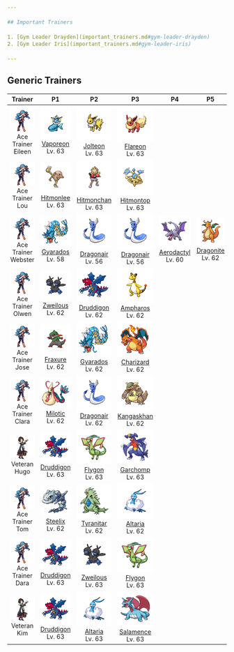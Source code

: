 ```yaml
---

## Important Trainers

1. [Gym Leader Drayden](important_trainers.md#gym-leader-drayden)
2. [Gym Leader Iris](important_trainers.md#gym-leader-iris)

---
```


## Generic Trainers</h3>

| Trainer | P1 | P2 | P3 | P4 | P5 | P6 |
|:-------:|:--:|:--:|:--:|:--:|:--:|:--:|
| ![Ace Trainer Eileen](../../assets/trainers/ace_trainer.png "Ace Trainer Eileen")<br>Ace Trainer Eileen | ![Vaporeon](../../assets/sprites/vaporeon/front.png)<br>[Vaporeon](../../pokemon/vaporeon.md/)<br>Lv. 63 | ![Jolteon](../../assets/sprites/jolteon/front.png)<br>[Jolteon](../../pokemon/jolteon.md/)<br>Lv. 63 | ![Flareon](../../assets/sprites/flareon/front.png)<br>[Flareon](../../pokemon/flareon.md/)<br>Lv. 63 |
| ![Ace Trainer Lou](../../assets/trainers/ace_trainer.png "Ace Trainer Lou")<br>Ace Trainer Lou | ![Hitmonlee](../../assets/sprites/hitmonlee/front.png)<br>[Hitmonlee](../../pokemon/hitmonlee.md/)<br>Lv. 63 | ![Hitmonchan](../../assets/sprites/hitmonchan/front.png)<br>[Hitmonchan](../../pokemon/hitmonchan.md/)<br>Lv. 63 | ![Hitmontop](../../assets/sprites/hitmontop/front.png)<br>[Hitmontop](../../pokemon/hitmontop.md/)<br>Lv. 63 |
| ![Ace Trainer Webster](../../assets/trainers/ace_trainer.png "Ace Trainer Webster")<br>Ace Trainer Webster | ![Gyarados](../../assets/sprites/gyarados/front.png)<br>[Gyarados](../../pokemon/gyarados.md/)<br>Lv. 58 | ![Dragonair](../../assets/sprites/dragonair/front.png)<br>[Dragonair](../../pokemon/dragonair.md/)<br>Lv. 56 | ![Dragonair](../../assets/sprites/dragonair/front.png)<br>[Dragonair](../../pokemon/dragonair.md/)<br>Lv. 56 | ![Aerodactyl](../../assets/sprites/aerodactyl/front.png)<br>[Aerodactyl](../../pokemon/aerodactyl.md/)<br>Lv. 60 | ![Dragonite](../../assets/sprites/dragonite/front.png)<br>[Dragonite](../../pokemon/dragonite.md/)<br>Lv. 62 |
| ![Ace Trainer Olwen](../../assets/trainers/ace_trainer.png "Ace Trainer Olwen")<br>Ace Trainer Olwen | ![Zweilous](../../assets/sprites/zweilous/front.png)<br>[Zweilous](../../pokemon/zweilous.md/)<br>Lv. 62 | ![Druddigon](../../assets/sprites/druddigon/front.png)<br>[Druddigon](../../pokemon/druddigon.md/)<br>Lv. 62 | ![Ampharos](../../assets/sprites/ampharos/front.png)<br>[Ampharos](../../pokemon/ampharos.md/)<br>Lv. 62 |
| ![Ace Trainer Jose](../../assets/trainers/ace_trainer.png "Ace Trainer Jose")<br>Ace Trainer Jose | ![Fraxure](../../assets/sprites/fraxure/front.png)<br>[Fraxure](../../pokemon/fraxure.md/)<br>Lv. 62 | ![Gyarados](../../assets/sprites/gyarados/front.png)<br>[Gyarados](../../pokemon/gyarados.md/)<br>Lv. 62 | ![Charizard](../../assets/sprites/charizard/front.png)<br>[Charizard](../../pokemon/charizard.md/)<br>Lv. 62 |
| ![Ace Trainer Clara](../../assets/trainers/ace_trainer.png "Ace Trainer Clara")<br>Ace Trainer Clara | ![Milotic](../../assets/sprites/milotic/front.png)<br>[Milotic](../../pokemon/milotic.md/)<br>Lv. 62 | ![Dragonair](../../assets/sprites/dragonair/front.png)<br>[Dragonair](../../pokemon/dragonair.md/)<br>Lv. 62 | ![Kangaskhan](../../assets/sprites/kangaskhan/front.png)<br>[Kangaskhan](../../pokemon/kangaskhan.md/)<br>Lv. 62 |
| ![Veteran Hugo](../../assets/trainers/veteran.png "Veteran Hugo")<br>Veteran Hugo | ![Druddigon](../../assets/sprites/druddigon/front.png)<br>[Druddigon](../../pokemon/druddigon.md/)<br>Lv. 63 | ![Flygon](../../assets/sprites/flygon/front.png)<br>[Flygon](../../pokemon/flygon.md/)<br>Lv. 63 | ![Garchomp](../../assets/sprites/garchomp/front.png)<br>[Garchomp](../../pokemon/garchomp.md/)<br>Lv. 63 |
| ![Ace Trainer Tom](../../assets/trainers/ace_trainer.png "Ace Trainer Tom")<br>Ace Trainer Tom | ![Steelix](../../assets/sprites/steelix/front.png)<br>[Steelix](../../pokemon/steelix.md/)<br>Lv. 62 | ![Tyranitar](../../assets/sprites/tyranitar/front.png)<br>[Tyranitar](../../pokemon/tyranitar.md/)<br>Lv. 62 | ![Altaria](../../assets/sprites/altaria/front.png)<br>[Altaria](../../pokemon/altaria.md/)<br>Lv. 62 |
| ![Ace Trainer Dara](../../assets/trainers/ace_trainer.png "Ace Trainer Dara")<br>Ace Trainer Dara | ![Druddigon](../../assets/sprites/druddigon/front.png)<br>[Druddigon](../../pokemon/druddigon.md/)<br>Lv. 63 | ![Zweilous](../../assets/sprites/zweilous/front.png)<br>[Zweilous](../../pokemon/zweilous.md/)<br>Lv. 63 | ![Flygon](../../assets/sprites/flygon/front.png)<br>[Flygon](../../pokemon/flygon.md/)<br>Lv. 63 |
| ![Veteran Kim](../../assets/trainers/veteran.png "Veteran Kim")<br>Veteran Kim | ![Druddigon](../../assets/sprites/druddigon/front.png)<br>[Druddigon](../../pokemon/druddigon.md/)<br>Lv. 63 | ![Altaria](../../assets/sprites/altaria/front.png)<br>[Altaria](../../pokemon/altaria.md/)<br>Lv. 63 | ![Salamence](../../assets/sprites/salamence/front.png)<br>[Salamence](../../pokemon/salamence.md/)<br>Lv. 63 |

